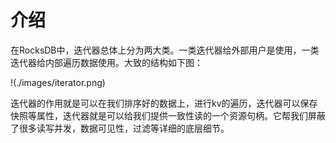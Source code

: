 # 介绍
在RocksDB中，迭代器总体上分为两大类。一类迭代器给外部用户是使用，一类迭代器给内部遍历数据使用。大致的结构如下图：

!(./images/iterator.png)

迭代器的作用就是可以在我们排序好的数据上，进行kv的遍历，迭代器可以保存快照等属性，迭代器就是可以给我们提供一致性读的一个资源句柄。它帮我们屏蔽了很多读写并发，数据可见性，过滤等详细的底层细节。

